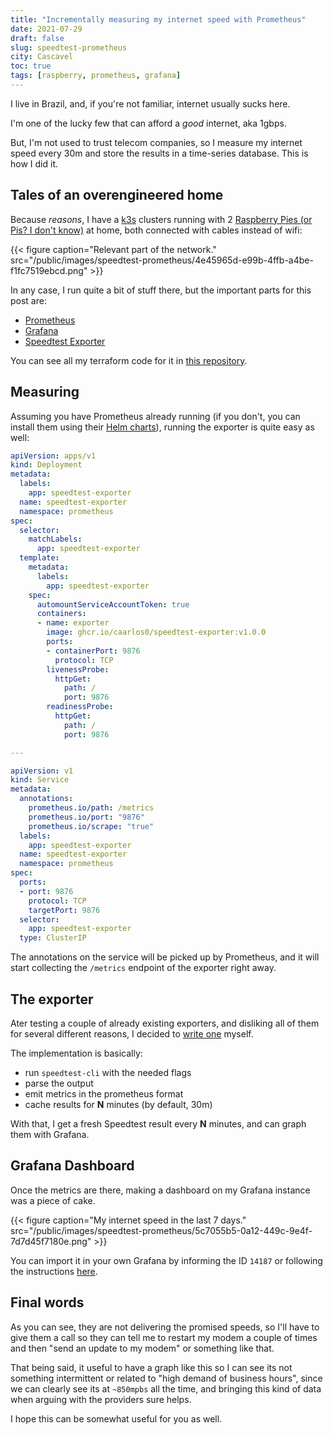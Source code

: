 ```yaml
---
title: "Incrementally measuring my internet speed with Prometheus"
date: 2021-07-29
draft: false
slug: speedtest-prometheus
city: Cascavel
toc: true
tags: [raspberry, prometheus, grafana]
---
```


I live in Brazil, and, if you're not familiar, internet usually sucks here.

I'm one of the lucky few that can afford a *good* internet, aka 1gbps.

But, I'm not used to trust telecom companies, so I measure my internet speed every 30m and store the results in a time-series database. This is how I did it.

## Tales of an overengineered home

Because *reasons*, I have a [k3s](https://k3s.io) clusters running with 2 [Raspberry Pies (or Pis? I don't know)](https://www.raspberrypi.org) at home, both connected with cables instead of wifi:

{{< figure caption="Relevant part of the network." src="/public/images/speedtest-prometheus/4e45965d-e99b-4ffb-a4be-f1fc7519ebcd.png" >}}

In any case, I run quite a bit of stuff there, but the important parts for this post are:

- [Prometheus](https://prometheus.io)
- [Grafana](https://grafana.com)
- [Speedtest Exporter](https://github.com/caarlos0/speedtest-exporter)

You can see all my terraform code for it in [this repository](https://github.com/caarlos0/home).

## Measuring

Assuming you have Prometheus already running (if you don't, you can install them using their [Helm charts](https://github.com/prometheus-community/helm-charts/)), running the exporter is quite easy as well:

```yaml
apiVersion: apps/v1
kind: Deployment
metadata:
  labels:
    app: speedtest-exporter
  name: speedtest-exporter
  namespace: prometheus
spec:
  selector:
    matchLabels:
      app: speedtest-exporter
  template:
    metadata:
      labels:
        app: speedtest-exporter
    spec:
      automountServiceAccountToken: true
      containers:
      - name: exporter
        image: ghcr.io/caarlos0/speedtest-exporter:v1.0.0
        ports:
        - containerPort: 9876
          protocol: TCP
        livenessProbe:
          httpGet:
            path: /
            port: 9876
        readinessProbe:
          httpGet:
            path: /
            port: 9876

---

apiVersion: v1
kind: Service
metadata:
  annotations:
    prometheus.io/path: /metrics
    prometheus.io/port: "9876"
    prometheus.io/scrape: "true"
  labels:
    app: speedtest-exporter
  name: speedtest-exporter
  namespace: prometheus
spec:
  ports:
  - port: 9876
    protocol: TCP
    targetPort: 9876
  selector:
    app: speedtest-exporter
  type: ClusterIP
```

The annotations on the service will be picked up by Prometheus, and it will start collecting the `/metrics` endpoint of the exporter right away.

## The exporter

Ater testing a couple of already existing exporters, and disliking all of them for several different reasons, I decided to [write one](https://github.com/caarlos0/speedtest-exporter) myself.

The implementation is basically:

- run `speedtest-cli` with the needed flags
- parse the output
- emit metrics in the prometheus format
- cache results for **N** minutes (by default, 30m)

With that, I get a fresh Speedtest result every **N** minutes, and can graph them with Grafana.

## Grafana Dashboard

Once the metrics are there, making a dashboard on my Grafana instance was a piece of cake.

{{< figure caption="My internet speed in the last 7 days." src="/public/images/speedtest-prometheus/5c7055b5-0a12-449c-9e4f-7d7d45f7180e.png" >}}

You can import it in your own Grafana by informing the ID `14187` or following the instructions [here](https://grafana.com/grafana/dashboards/14187).

## Final words

As you can see, they are not delivering the promised speeds, so I'll have to give them a call so they can tell me to restart my modem a couple of times and then "send an update to my modem" or something like that.

That being said, it useful to have a graph like this so I can see its not something intermittent or related to "high demand of business hours", since we can clearly see its at `~850mpbs` all the time, and bringing this kind of data when arguing with the providers sure helps.

I hope this can be somewhat useful for you as well.
